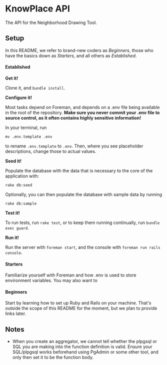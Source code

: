 # KnowPlace API

The API for the Neighborhood Drawing Tool.



## Setup

In this README, we refer to brand-new coders as _Beginners_, those who have the basics down as _Starters_, and all others as _Established_.

#### Established

__Get it!__

Clone it, and `bundle install`.

__Configure it!__

Most tasks depend on Foreman, and depends on a .env file being available in the root of the repository. __Make sure you never commit your .env file to source control, as it often contains highly sensitive information!__

In your terminal, run

```
mv .env.template .env
```

to rename `.env.template` to `.env`. Then, where you see placeholder descriptions, change those to actual values.

__Seed it!__

Populate the database with the data that is necessary to the core of the application with:

```
rake db:seed
```

Optionally, you can then populate the database with sample data by running

```
rake db:sample
```

__Test it!__

To run tests, run `rake test`, or to keep them running continually, run `bundle exec guard`.

__Run it!__

Run the server with `foreman start`, and the console with `foreman run rails console`.


#### Starters

Familiarize yourself with Foreman and how .env is used to store environment variables. You may also want to


#### Beginners

Start by learning how to set up Ruby and Rails on your machine. That's outside the scope of this README for the moment, but we plan to provide links later.


## Notes

- When you create an aggregator, we cannot tell whether the plpgsql or SQL you are making into the function definition is valid. Ensure your SQL/plpgsql works beforehand using PgAdmin or some other tool, and only then set it to be the function body.






